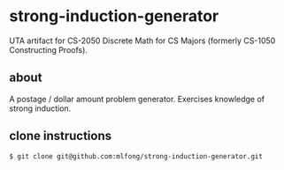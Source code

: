 strong-induction-generator
==========================

UTA artifact for CS-2050 Discrete Math for CS Majors (formerly CS-1050 Constructing Proofs).

## about

A postage / dollar amount problem generator. Exercises knowledge of strong induction.

## clone instructions

    $ git clone git@github.com:mlfong/strong-induction-generator.git

